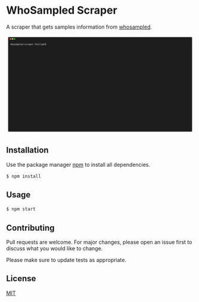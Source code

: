 # WhoSampled Scraper

A scraper that gets samples information from [whosampled](https://www.whosampled.com).

![example](./example.gif)

## Installation

Use the package manager [npm](https://www.npmjs.com/get-npm) to install all dependencies.

```bash
$ npm install
```

## Usage

```bash
$ npm start
```

## Contributing

Pull requests are welcome. For major changes, please open an issue first to discuss what you would like to change.

Please make sure to update tests as appropriate.

## License

[MIT](https://thulioph.mit-license.org/)